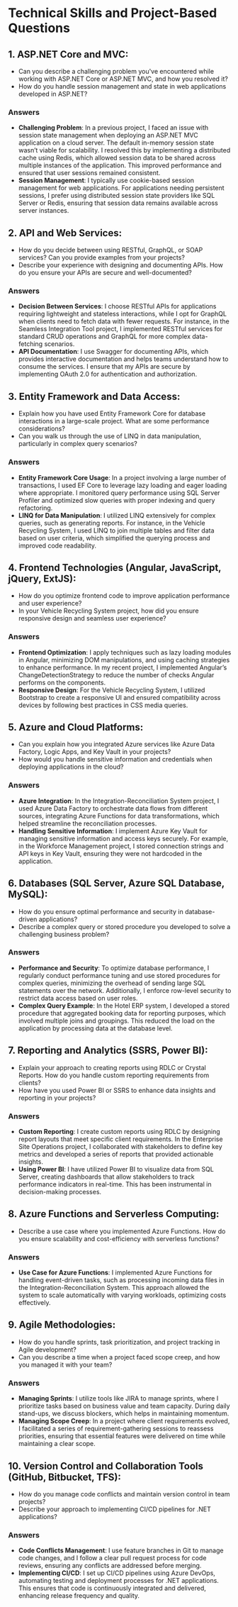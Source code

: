 # Technical Skills and Project-Based Questions

## 1. ASP.NET Core and MVC:
- Can you describe a challenging problem you've encountered while working with ASP.NET Core or ASP.NET MVC, and how you resolved it?
- How do you handle session management and state in web applications developed in ASP.NET?
### Answers
- **Challenging Problem**: In a previous project, I faced an issue with session state management when deploying an ASP.NET MVC application on a cloud server. The default in-memory session state wasn’t viable for scalability. I resolved this by implementing a distributed cache using Redis, which allowed session data to be shared across multiple instances of the application. This improved performance and ensured that user sessions remained consistent.
- **Session Management**: I typically use cookie-based session management for web applications. For applications needing persistent sessions, I prefer using distributed session state providers like SQL Server or Redis, ensuring that session data remains available across server instances.

## 2. API and Web Services:
- How do you decide between using RESTful, GraphQL, or SOAP services? Can you provide examples from your projects?
- Describe your experience with designing and documenting APIs. How do you ensure your APIs are secure and well-documented?
### Answers
- **Decision Between Services**: I choose RESTful APIs for applications requiring lightweight and stateless interactions, while I opt for GraphQL when clients need to fetch data with fewer requests. For instance, in the Seamless Integration Tool project, I implemented RESTful services for standard CRUD operations and GraphQL for more complex data-fetching scenarios.
- **API Documentation**: I use Swagger for documenting APIs, which provides interactive documentation and helps teams understand how to consume the services. I ensure that my APIs are secure by implementing OAuth 2.0 for authentication and authorization.

## 3. Entity Framework and Data Access:
- Explain how you have used Entity Framework Core for database interactions in a large-scale project. What are some performance considerations?
- Can you walk us through the use of LINQ in data manipulation, particularly in complex query scenarios?
### Answers
- **Entity Framework Core Usage**: In a project involving a large number of transactions, I used EF Core to leverage lazy loading and eager loading where appropriate. I monitored query performance using SQL Server Profiler and optimized slow queries with proper indexing and query refactoring.
- **LINQ for Data Manipulation**: I utilized LINQ extensively for complex queries, such as generating reports. For instance, in the Vehicle Recycling System, I used LINQ to join multiple tables and filter data based on user criteria, which simplified the querying process and improved code readability.
  
## 4. Frontend Technologies (Angular, JavaScript, jQuery, ExtJS):
- How do you optimize frontend code to improve application performance and user experience?
- In your Vehicle Recycling System project, how did you ensure responsive design and seamless user experience?
### Answers
- **Frontend Optimization**: I apply techniques such as lazy loading modules in Angular, minimizing DOM manipulations, and using caching strategies to enhance performance. In my recent project, I implemented Angular’s ChangeDetectionStrategy to reduce the number of checks Angular performs on the components.
- **Responsive Design**: For the Vehicle Recycling System, I utilized Bootstrap to create a responsive UI and ensured compatibility across devices by following best practices in CSS media queries.

## 5. Azure and Cloud Platforms:
- Can you explain how you integrated Azure services like Azure Data Factory, Logic Apps, and Key Vault in your projects?
- How would you handle sensitive information and credentials when deploying applications in the cloud?
### Answers
- **Azure Integration**: In the Integration-Reconciliation System project, I used Azure Data Factory to orchestrate data flows from different sources, integrating Azure Functions for data transformations, which helped streamline the reconciliation processes.
- **Handling Sensitive Information**: I implement Azure Key Vault for managing sensitive information and access keys securely. For example, in the Workforce Management project, I stored connection strings and API keys in Key Vault, ensuring they were not hardcoded in the application.

## 6. Databases (SQL Server, Azure SQL Database, MySQL):
- How do you ensure optimal performance and security in database-driven applications?
- Describe a complex query or stored procedure you developed to solve a challenging business problem?
### Answers
- **Performance and Security**: To optimize database performance, I regularly conduct performance tuning and use stored procedures for complex queries, minimizing the overhead of sending large SQL statements over the network. Additionally, I enforce row-level security to restrict data access based on user roles.
- **Complex Query Example**: In the Hotel ERP system, I developed a stored procedure that aggregated booking data for reporting purposes, which involved multiple joins and groupings. This reduced the load on the application by processing data at the database level.

## 7. Reporting and Analytics (SSRS, Power BI):
- Explain your approach to creating reports using RDLC or Crystal Reports. How do you handle custom reporting requirements from clients?
- How have you used Power BI or SSRS to enhance data insights and reporting in your projects?
### Answers
- **Custom Reporting**: I create custom reports using RDLC by designing report layouts that meet specific client requirements. In the Enterprise Site Operations project, I collaborated with stakeholders to define key metrics and developed a series of reports that provided actionable insights.
- **Using Power BI**: I have utilized Power BI to visualize data from SQL Server, creating dashboards that allow stakeholders to track performance indicators in real-time. This has been instrumental in decision-making processes.

## 8. Azure Functions and Serverless Computing:
- Describe a use case where you implemented Azure Functions. How do you ensure scalability and cost-efficiency with serverless functions?
### Answers
- **Use Case for Azure Functions**: I implemented Azure Functions for handling event-driven tasks, such as processing incoming data files in the Integration-Reconciliation System. This approach allowed the system to scale automatically with varying workloads, optimizing costs effectively.

## 9. Agile Methodologies:
- How do you handle sprints, task prioritization, and project tracking in Agile development?
- Can you describe a time when a project faced scope creep, and how you managed it with your team?
### Answers
- **Managing Sprints**:  I utilize tools like JIRA to manage sprints, where I prioritize tasks based on business value and team capacity. During daily stand-ups, we discuss blockers, which helps in maintaining momentum.
- **Managing Scope Creep**: In a project where client requirements evolved, I facilitated a series of requirement-gathering sessions to reassess priorities, ensuring that essential features were delivered on time while maintaining a clear scope.

## 10. Version Control and Collaboration Tools (GitHub, Bitbucket, TFS):
- How do you manage code conflicts and maintain version control in team projects?
- Describe your approach to implementing CI/CD pipelines for .NET applications?
### Answers
- **Code Conflicts Management**: I use feature branches in Git to manage code changes, and I follow a clear pull request process for code reviews, ensuring any conflicts are addressed before merging.
- **Implementing CI/CD**: I set up CI/CD pipelines using Azure DevOps, automating testing and deployment processes for .NET applications. This ensures that code is continuously integrated and delivered, enhancing release frequency and quality.
